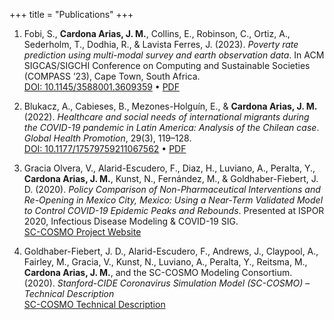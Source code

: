 +++
title = "Publications"
+++

1. Fobi, S., **Cardona Arias, J. M.**, Collins, E., Robinson, C., Ortiz, A., Sederholm, T., Dodhia, R., & Lavista Ferres, J. (2023). *Poverty rate prediction using multi-modal survey and earth observation data*. In ACM SIGCAS/SIGCHI Conference on Computing and Sustainable Societies (COMPASS ’23), Cape Town, South Africa.  
   [DOI: 10.1145/3588001.3609359](https://doi.org/10.1145/3588001.3609359) • [PDF](https://arxiv.org/pdf/2307.11921)

2. Blukacz, A., Cabieses, B., Mezones-Holguín, E., & **Cardona Arias, J. M.** (2022). *Healthcare and social needs of international migrants during the COVID-19 pandemic in Latin America: Analysis of the Chilean case*. *Global Health Promotion*, 29(3), 119–128.  
   [DOI: 10.1177/17579759211067562](https://doi.org/10.1177/17579759211067562) • [PDF](https://journals.sagepub.com/doi/pdf/10.1177/17579759211067562)

3. Gracia Olvera, V., Alarid-Escudero, F., Diaz, H., Luviano, A., Peralta, Y., **Cardona Arias, J. M.**, Kunst, N., Fernández, M., & Goldhaber-Fiebert, J. D. (2020). *Policy Comparison of Non-Pharmaceutical Interventions and Re-Opening in Mexico City, Mexico: Using a Near-Term Validated Model to Control COVID-19 Epidemic Peaks and Rebounds*. Presented at ISPOR 2020, Infectious Disease Modeling & COVID-19 SIG.  
   [SC-COSMO Project Website](https://smdm.confex.com/smdm/2020/meetingapp.cgi/Paper/13582)

4. Goldhaber-Fiebert, J. D., Alarid-Escudero, F., Andrews, J., Claypool, A., Fairley, M., Gracia, V., Kunst, N., Luviano, A., Peralta, Y., Reitsma, M., **Cardona Arias, J. M.**, and the SC-COSMO Modeling Consortium. (2020). *Stanford-CIDE Coronavirus Simulation Model (SC-COSMO) – Technical Description*  
   [SC-COSMO Technical Description](https://www.sc-cosmo.org/wp-content/uploads/2020/11/SC_COSMO_TechnicalDescription_v02.pdf)

<!-- Add more publications below as needed -->
